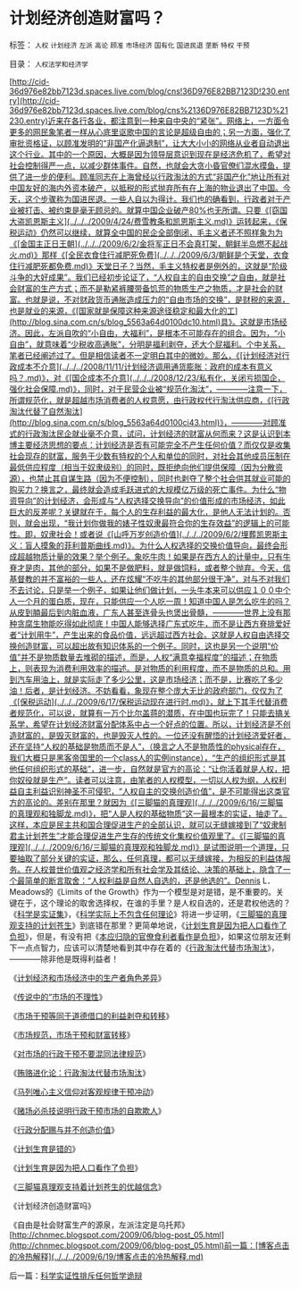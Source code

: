 # 计划经济创造财富吗？

标签： `人权` `计划经济` `左派` `高论` `顾准` `市场经济` `国有化` `国进民退` `垄断` `特权` `干预` 

目录： `人权法学和经济学`

[http://cid-36d976e82bb7123d.spaces.live.com/blog/cns!36D976E82BB7123D!230.entry](http://cid-36d976e82bb7123d.spaces.live.com/blog/cns%2136D976E82BB7123D%21230.entry)近来在各行各业，都注意到一种来自中央的“紧张”。网络上，一方面令更多的网民象笔者一样从心底里讴歌中国的言论是超级自由的；另一方面，强化了审批资格证，以顾准发明的“非国产化逼退制”，让大大小小的网络从业者自动退出这个行业。其中的一个原因，大概是因为领导层意识到现在是经济危机了，希望对社会控制得严一点，以减少群体事件。自然，也就会大贪小昏官僚们混水摸鱼，提供了进一步的便利。顾准同志在上海曾经以行政淘汰的方式“非国产化”地让所有对中国友好的海内外资本破产，以抵税的形式抛弃所有在上海的物业退出了中国。今天，这个步骤称为国进民退。一些人自以为得计。我们也的确看到，行政者对于产业被打击、被约束是毫无顾忌的。就算中国企业破产80%也无所谓。只要《[窃国大盗凯恩斯主义](../../../2009/4/24/费雪教条和凯恩斯主义.md)》运转起来，《保税运动》仍然可以继续，就算全中国的民企全部倒闭，毛主义者还不照样象为为《[金国主正日王朝](../../../2009/6/2/金将军正日不会真打架，朝鲜半岛燃不起战火.md)》那样《[全民衣食住行减肥死免费](../../../2009/6/3/朝鲜是个天堂，衣食住行减肥死都免费.md)》天堂日子？当然，毛主义特权者是例外的，这就是“阶级斗争的大好成果”。我们已经初步论证了，“人权自主的自由交换”之自由，就是社会财富的生产方式；而不是勒紧裤腰带备饥荒的物质生产之物质，才是社会的财富。也就是说，不对财政货币通胀造成压力的“自由市场的交换”，是财税的来源，也是就业的来源，《[国家就是保障这种来源途径稳定和最大化的工](http://blog.sina.com.cn/s/blog_5563a64d0100dc10.html)具》。这就是市场经济。因此，左派自吹的“小自由，大福利”，是根本不可能存在的组合。因为，“小自由”，就意味着“少税收高通胀”，分明是福利剥夺，还大个屁福利。个中关系，笔者已经阐述过了。但是相信读者不一定明白其中的微妙。那么，《[计划经济对行政成本不介意](../../../2008/11/11/计划经济调用通货膨胀：政府的成本有意义吗？.md)》，对《[国企成本不介意](../../../2008/12/23/私有化，关闭亏损国企，强化社会保障.md)》，同时，对于民营企业被“规范化淘汰”，————注意一下，所谓规范化，就是超越市场消费者的人权意愿，由行政权代行淘汰供应商，《[行政淘汰代替了自然淘汰](http://blog.sina.com.cn/s/blog_5563a64d0100ci43.html)》，————对顾准式的行政淘汰民企就业毫不介意，试问，计划经济的财富从何而来？这是认识到本博主要经济思想的要点：计划经济是否有可能完全不产生任何价值？而仅仅是收集社会现存的财富，服务于少数有特权的个人和单位的同时，对社会其他成员压制在最低供应程度（相当于奴隶级别）的同时，既拒绝向他们提供保障（因为分散资源），也禁止其自谋生路（因为不便控制），同时也剥夺了整个社会供其就业可能的购买力？换言之，最终就会造成毛跃进式的大规模亿万级的死亡事件。为什么“物资导向”的计划经济，会形成与“人权选择交换导向”的价值形成的市场经济，如此巨大的反差呢？关键就在于，每个人的生存利益的最大化，是他人无法计划的。否则，就会出现，“我计划你做我的婊子性奴隶最符合你的生存效益”的逻辑上的可能性。即，奴隶社会！或者说《[山呼万岁创造价值](../../../2009/6/2/埋葬凯恩斯主义：盲人摸象的菲利普斯曲线.md)》。为什么人权选择的交换价值导向，最终会形成超越物质计量的效果？举个例子。象吃牛肉！如果是在西方人的计量中，只有牛脊才是肉，其他的部分，如果不是做肥料，就是做饲料，或者整个抛弃。今天，信基督教的并不富裕的一些人，还在炫耀“不吃牛的其他部分很干净”，对与不对我们不去讨论，只是举一个例子，如果让他们做计划，一头牛本来可以供应１００中个人一个月的蛋白质，现在，只能供应一个人吃一周！知道中国人是怎么吃牛的吗？从皮到腩最后到内脏血液，广东人甚至连骨头也煲出骨髓，————世界上没有那种贪腐生物能吃得如此彻底！中国人能够选择广东式吃牛，而不是让西方脊排爱好者“计划用牛”，产生出来的食品价值，远远超过西方社会。这就是人权自由选择交换创造财富，可以超出故有知识体系的一个例子。同时，这也是另一个说明“价值”并不是物质数量去堆砌的描述，而是，人权“满意幸福程度”的描述；在物质上，则表现为消费利用效率的描述。是对物质的利用程度，而不是物质的总和。用到汽车用油上，就是实际走了多少公里，这是市场经济；而不是，比赛吃了多少油！后者，是计划经济。不妨看看，象现在整个庞大无比的政府部门，仅仅为了《[保税运动](../../../2009/6/17/保税运动现在进行时.md)》，就上下其手代替消费者规范化，可以说，就算有一万个比尔盖蒋的潜质，在中国也玩完了！只能去搞关系学，希望在计划经济财富分配体系中占一个好点的位置。所以，计划经济是不创造财富的，是毁灭财富的，也是毁灭人性的。一位还没有醒悟的计划经济爱好者，还在坚持“人权的基础是物质而不是人”，（换言之人不是物质性的physical存在，我们大概只是黑客帝国里的一个class人的实例instance），“生产的组织形式是其他任何组织形式的基础”，进一步，自然就是官方的高论：“让你活着就是人权，把你奴役就是生产”。读者可以注意，由笔者的人权模型，一切以人权为纲，人权利益自主利益识别神圣不可侵犯，“人权自主的交换创造价值”，是不可能得出这类官方的高论的。差别在那里？就因为《[三脚猫的真理观](../../../2009/6/16/三脚猫的真理观和独脚龙.md)》，把“人是人权的基础物质”这一最根本的实证，抽走了。这样，本应是民主共和国合理促进生产的全部认识，就可以无缝嫁接到了“奴隶制君主计划苍生”才能合理促进生产生存的传统文化集权价值观里了。《[三脚猫的真理观](../../../2009/6/16/三脚猫的真理观和独脚龙.md)》是试图说明一个道理，只要抽取了部分关键的实证，那么，任何真理，都可以无缝嫁接，为相反的利益体服务。在人权普世价值观之经济学和所有社会学及其结论、决策的基础上，隐含了一个最简单的断言取舍：“人权利益是自然人自选的，还是他选的”。Dennis
L．Meadows的《Limits of the
Growth》作为一个模型是对是错，是不重要的。关键在于，这个理论的取舍选择权，在谁的手里？是人权自选的，还是君权他选的？《[科学是实证集](../../../2009/6/18/科学是实证集；为什么诺贝尔不喜欢中国传统文化.md)》，《[科学实际上不包含任何理论](../../../2009/6/18/科学不是理论！科学三要素包含波普尔证伪原则.md)》将进一步证明，《[三脚猫的真理观支持的计划苍生](../../../2009/6/16/三脚猫真理观支持着计划苍生的优越信念.md)》到底错在那里？更简单地说，《[计划生育是因为把人口看作了负担](../../../2009/6/13/人口是负担吗？什么是生产的价值？.md)》，但是，有没有把《[本应归隐的官僚食利者看作是负担](http://blog.sina.com.cn/s/blog_5563a64d0100d3k8.html)》，如果这位朋友还剩下一点点智力，应该可以清楚地看到其中存在着的《[行政淘汰代替市场淘汰](http://blog.sina.com.cn/s/blog_5563a64d0100ci43.html)》，————除非他是既得利益者！

《[计划经济和市场经济中的生产者角色差异](../../../2009/1/22/计划经济和市场经济中的生产者角色差异.md)》

《[传说中的“市场的不理性](../../../2009/4/5/传说中的“市场的不理性”.md)》

《[市场干预等同于道德借口的利益剥夺和转移](../../../2009/4/6/“市场不理性”道德借口操纵利益剥夺和财富转移.md)》

《[市场规范，市场干预和财富转移](../../../2009/4/7/市场规范，市场干预和财富转移.md)》

《[对市场的行政干预不要混同法律规范](../../../2009/4/8/市场法律规范被混同行政干预.md)》

《[贿赂进化论：行政淘汰代替市场淘汰](http://blog.sina.com.cn/s/blog_5563a64d0100ci43.html)》

《[马列唯心主义信仰对客观规律干预冲动](../../../2009/5/1/人定胜天？马列唯心信仰对客观规律干预冲动.md)》

《[赌场必杀技说明行政干预市场的自欺欺人](../../../2009/5/1/赌场必杀技，市场计划经济行政干预之自欺欺人.md)》

《[行政分配赐与并不创造价值](../../../2009/6/2/埋葬凯恩斯主义：盲人摸象的菲利普斯曲线.md)》

《[计划生育是错的](../../../2009/6/12/计划生育是错的.md)》

《[计划生育是因为把人口看作了负担](../../../2009/6/13/人口是负担吗？什么是生产的价值？.md)》

《[三脚猫真理观支持着计划苍生的优越信念](../../../2009/6/16/三脚猫真理观支持着计划苍生的优越信念.md)》

《计划经济创造财富吗》

《自由是社会财富生产的源泉，左派注定是乌托邦》[http://chnmec.blogspot.com/2009/06/blog-post_05.html](http://chnmec.blogspot.com/2009/06/blog-post_05.html)前一篇：[博客点击的冷热解释](../../../2009/6/19/博客点击的冷热解释.md)

后一篇：[科学实证性排斥任何哲学诡辩](../../../2009/6/19/科学实证性排斥任何哲学诡辩.md)